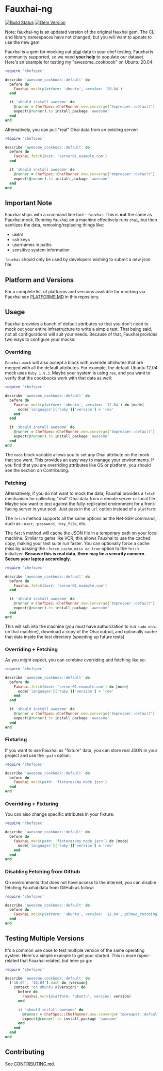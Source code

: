 # Fauxhai-ng

[![Build Status](https://travis-ci.org/chefspec/fauxhai.svg?branch=master)](https://travis-ci.org/chefspec/fauxhai) [![Gem Version](https://badge.fury.io/rb/fauxhai-ng.svg)](https://badge.fury.io/rb/fauxhai-ng)

Note: fauxhai-ng is an updated version of the original fauxhai gem. The CLI and library namespaces have not changed, but you will want to update to use the new gem.

Fauxhai is a gem for mocking out [ohai](https://github.com/chef/ohai) data in your chef testing. Fauxhai is community supported, so we need **your help** to populate our dataset. Here's an example for testing my "awesome_cookbook" on Ubuntu 20.04:

```ruby
require 'chefspec'

describe 'awesome_cookbook::default' do
  before do
    Fauxhai.mock(platform: 'ubuntu', version: '20.04')
  end

  it 'should install awesome' do
    @runner = ChefSpec::ChefRunner.new.converge('tmpreaper::default')
    expect(@runner).to install_package 'awesome'
  end
end
```

Alternatively, you can pull "real" Ohai data from an existing server:

```ruby
require 'chefspec'

describe 'awesome_cookbook::default' do
  before do
    Fauxhai.fetch(host: 'server01.example.com')
  end

  it 'should install awesome' do
    @runner = ChefSpec::ChefRunner.new.converge('tmpreaper::default')
    expect(@runner).to install_package 'awesome'
  end
end
```

## Important Note

Fauxhai ships with a command line tool - `fauxhai`. This is **not** the same as Fauxhai.mock. Running `fauxhai` on a machine effectively runs `ohai`, but then sanitizes the data, removing/replacing things like:

- users
- ssh keys
- usernames in paths
- sensitive system information

`fauxhai` should only be used by developers wishing to submit a new json file.

## Platform and Versions

For a complete list of platforms and versions available for mocking via Fauxhai see [PLATFORMS.MD](https://github.com/chefspec/fauxhai/blob/master/PLATFORMS.md) in this repository.

## Usage

Fauxhai provides a bunch of default attributes so that you don't need to mock out your entire infrastructure to write a simple test. That being said, not all configurations will suit your needs. Because of that, Fauxhai provides two ways to configure your mocks:

### Overriding

`Fauxhai.mock` will also accept a block with override attributes that are merged with all the default attributes. For example, the default Ubuntu 12.04 mock uses `Ruby 1.9.3`. Maybe your system is using `ree`, and you want to verify that the cookbooks work with that data as well:

```ruby
require 'chefspec'

describe 'awesome_cookbook::default' do
  before do
    Fauxhai.mock(platform: 'ubuntu', version: '12.04') do |node|
      node['languages']['ruby']['version'] = 'ree'
    end
  end

  it 'should install awesome' do
    @runner = ChefSpec::ChefRunner.new.converge('tmpreaper::default')
    expect(@runner).to install_package 'awesome'
  end
end
```

The `node` block variable allows you to set any Ohai attribute on the mock that you want. This provides an easy way to manage your environments. If you find that you are overriding attributes like OS or platform, you should see the section on Contributing.

### Fetching

Alternatively, if you do not want to mock the data, Fauxhai provides a `fetch` mechanism for collecting "real" Ohai data from a remote server or local file. Maybe you want to test against the fully-replicated environment for a front-facing server in your pool. Just pass in the `url` option instead of a `platform`:

The `fetch` method supports all the same options as the Net-SSH command, such as `:user`, `:password`, `:key_file`, etc.

The `fetch` method will cache the JSON file in a temporary path on your local machine. Similar to gems like VCR, this allows Fauxhai to use the cached copy, making your test suite run faster. You can optionally force a cache miss by passing the `:force_cache_miss => true` option to the `fetch` initializer. **Because this is real data, there may be a security concern. Secure your laptop accordingly.**

```ruby
require 'chefspec'

describe 'awesome_cookbook::default' do
  before do
    Fauxhai.fetch(host: 'server01.example.com')
  end

  it 'should install awesome' do
    @runner = ChefSpec::ChefRunner.new.converge('tmpreaper::default')
    expect(@runner).to install_package 'awesome'
  end
end
```

This will ssh into the machine (you must have authorization to run `sudo ohai` on that machine), download a copy of the Ohai output, and optionally cache that data inside the test directory (speeding up future tests).

### Overriding + Fetching

As you might expect, you can combine overriding and fetching like so:

```ruby
require 'chefspec'

describe 'awesome_cookbook::default' do
  before do
    Fauxhai.fetch(host: 'server01.example.com') do |node|
      node['languages']['ruby']['version'] = 'ree'
    end
  end

  it 'should install awesome' do
    @runner = ChefSpec::ChefRunner.new.converge('tmpreaper::default')
    expect(@runner).to install_package 'awesome'
  end
end
```

### Fixturing

If you want to use Fauxhai as "fixture" data, you can store real JSON in your project and use the `:path` option:

```ruby
require 'chefspec'

describe 'awesome_cookbook::default' do
  before do
    Fauxhai.mock(path: 'fixtures/my_node.json')
  end
end
```

### Overriding + Fixturing

You can also change specific attributes in your fixture:

```ruby
require 'chefspec'

describe 'awesome_cookbook::default' do
  before do
    Fauxhai.mock(path: 'fixtures/my_node.json') do |node|
      node['languages']['ruby']['version'] = 'ree'
    end
  end
end
```

### Disabling Fetching from Github

On environments that does not have access to the internet, you can disable fetching Fauxhai data from GitHub as follow:

```ruby
require 'chefspec'

describe 'awesome_cookbook::default' do
  before do
    Fauxhai.mock(platform: 'ubuntu', version: '12.04', github_fetching: false)
  end
end
```

## Testing Multiple Versions

It's a common use case to test multiple version of the same operating system. Here's a simple example to get your started. This is more rspec-related that Fauxhai related, but here ya go:

```ruby
require 'chefspec'

describe 'awesome_cookbook::default' do
  ['18.04', '20.04'].each do |version|
    context "on Ubuntu #{version}" do
      before do
        Fauxhai.mock(platform: 'ubuntu', version: version)
      end

      it 'should install awesome' do
        @runner = ChefSpec::ChefRunner.new.converge('tmpreaper::default')
        expect(@runner).to install_package 'awesome'
      end
    end
  end
end
```

## Contributing

See [CONTRIBUTING.md](https://github.com/chefspec/fauxhai/blob/master/CONTRIBUTING.md).
